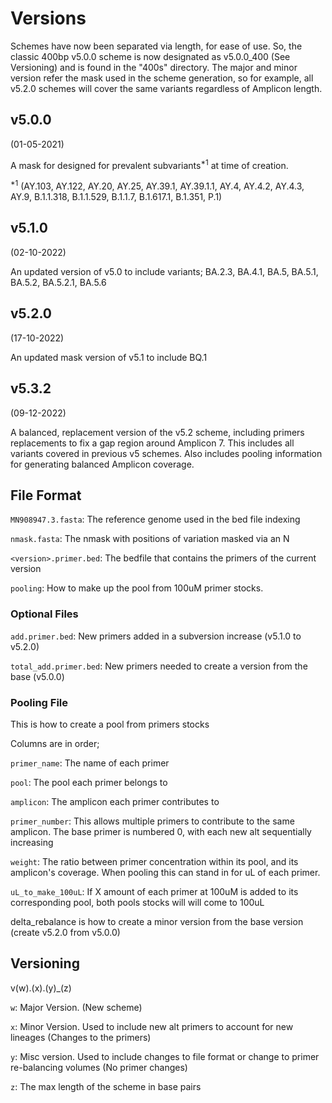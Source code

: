 # Versions

Schemes have now been separated via length, for ease of use. So, the classic 400bp v5.0.0 scheme is now designated as v5.0.0_400 (See Versioning) and is found in the "400s" directory. The major and minor version refer the mask used in the scheme generation, so for example, all v5.2.0 schemes will cover the same variants regardless of Amplicon length.

## v5.0.0

(01-05-2021)

A mask for designed for prevalent subvariants<sup>\*1</sup> at time of creation.

<sup>\*1</sup> (AY.103, AY.122, AY.20, AY.25, AY.39.1, AY.39.1.1, AY.4, AY.4.2, AY.4.3, AY.9, B.1.1.318, B.1.1.529, B.1.1.7, B.1.617.1, B.1.351, P.1)

## v5.1.0

(02-10-2022)

An updated version of v5.0 to include variants; BA.2.3, BA.4.1, BA.5, BA.5.1, BA.5.2, BA.5.2.1, BA.5.6

## v5.2.0

(17-10-2022)

An updated mask version of v5.1 to include BQ.1

## v5.3.2

(09-12-2022)

A balanced, replacement version of the v5.2 scheme, including primers replacements to fix a gap region around Amplicon 7. This includes all variants covered in previous v5 schemes. Also includes pooling information for generating balanced Amplicon coverage.

## File Format

`MN908947.3.fasta`: The reference genome used in the bed file indexing

`nmask.fasta`: The nmask with positions of variation masked via an N

`<version>.primer.bed`: The bedfile that contains the primers of the current version

`pooling`: How to make up the pool from 100uM primer stocks.

### Optional Files

`add.primer.bed`: New primers added in a subversion increase (v5.1.0 to v5.2.0)

`total_add.primer.bed`: New primers needed to create a version from the base (v5.0.0)

### Pooling File

This is how to create a pool from primers stocks

Columns are in order;

`primer_name`: The name of each primer

`pool`: The pool each primer belongs to

`amplicon`: The amplicon each primer contributes to

`primer_number`: This allows multiple primers to contribute to the same amplicon. The base primer is numbered 0, with each new alt sequentially increasing

`weight`: The ratio between primer concentration within its pool, and its amplicon's coverage. When pooling this can stand in for uL of each primer.

`uL_to_make_100uL`: If X amount of each primer at 100uM is added to its corresponding pool, both pools stocks will will come to 100uL

delta_rebalance is how to create a minor version from the base version (create v5.2.0 from v5.0.0)

## Versioning

v(w).(x).(y)\_(z)

`w`: Major Version. (New scheme)

`x`: Minor Version. Used to include new alt primers to account for new lineages (Changes to the primers)

`y`: Misc version. Used to include changes to file format or change to primer re-balancing volumes (No primer changes)

`z`: The max length of the scheme in base pairs
